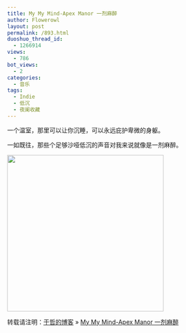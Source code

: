 ```yaml
---
title: My My Mind-Apex Manor 一剂麻醉
author: Flowerowl
layout: post
permalink: /893.html
duoshuo_thread_id:
  - 1266914
views:
  - 786
bot_views:
  - 2
categories:
  - 音乐
tags:
  - Indie
  - 低沉
  - 夜阑收藏
---
```

一个温室，那里可以让你沉睡，可以永远庇护卑微的身躯。

一如既往，那些个足够沙哑低沉的声音对我来说就像是一剂麻醉。

<img class="size-full wp-image-894 aligncenter" title="Apex Manor" src="http://lazynight.me/wp-content/uploads/2011/11/s4609824.jpg" alt="" width="363" height="363" />

转载请注明：[于哲的博客][1] &raquo; [My My Mind-Apex Manor 一剂麻醉][2]

 [1]: http://lazynight.me
 [2]: http://lazynight.me/893.html